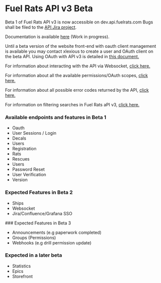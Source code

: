 # Fuel Rats API v3 Beta

Beta 1 of Fuel Rats API v3 is now accessible on dev.api.fuelrats.com
Bugs shall be filed to the [API Jira project](https://jira.fuelrats.com/projects/API/i).

Documentation is available [here](https://docs.fuelrats.dev) (Work in progress).  

Until a beta version of the website front-end with oauth client management is available you may contact xlexious to create a user and OAuth client on the beta API. Using OAuth with API v3 is detailed in [this document.](oauth.md)


For information about interacting with the API via Websocket, [click here.](websocket.md)

For information about all the available permissions/OAuth scopes, [click here.](scopes.md)  

For information about all possible error codes returned by the API, [click here.](errors.md)

For information on filtering searches in Fuel Rats aPI v3, [click here.](filtering.md)

### Available endpoints and features in Beta 1
* Oauth
* User Sessions / Login
* Decals
* Users
* Registration
* Rats
* Rescues
* Users
* Password Reset
* User Verification
* Version


### Expected Features in Beta 2
* Ships
* Websocket
* Jira/Confluence/Grafana SSO

### Expected Features in Beta 3
* Announcements (e.g paperwork completed)
* Groups (Permissions)
* Webhooks (e.g drill permission update)

### Expected in a later beta
* Statistics
* Epics
* Storefront